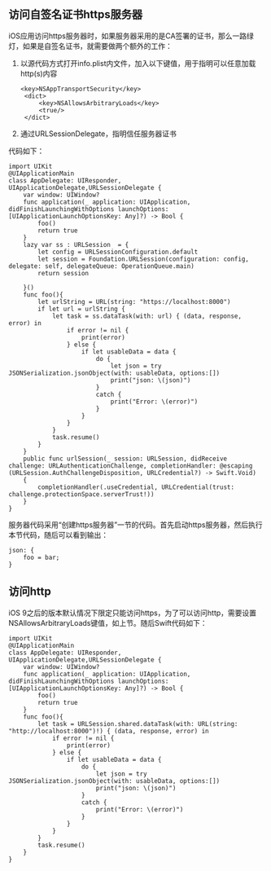 
## 访问自签名证书https服务器

iOS应用访问https服务器时，如果服务器采用的是CA签署的证书，那么一路绿灯，如果是自签名证书，就需要做两个额外的工作：

1. 以源代码方式打开info.plist内文件，加入以下键值，用于指明可以任意加载http(s)内容

       <key>NSAppTransportSecurity</key>
    	<dict>
    		<key>NSAllowsArbitraryLoads</key>
    		<true/>
    	</dict>

2. 通过URLSessionDelegate，指明信任服务器证书

代码如下：

    import UIKit
    @UIApplicationMain
    class AppDelegate: UIResponder, UIApplicationDelegate,URLSessionDelegate {
        var window: UIWindow?
        func application(_ application: UIApplication, didFinishLaunchingWithOptions launchOptions: [UIApplicationLaunchOptionsKey: Any]?) -> Bool {
            foo()
            return true
        }
        lazy var ss : URLSession  = {
            let config = URLSessionConfiguration.default
            let session = Foundation.URLSession(configuration: config, delegate: self, delegateQueue: OperationQueue.main)
            return session
            
        }()
        func foo(){
            let urlString = URL(string: "https://localhost:8000")
            if let url = urlString {
                let task = ss.dataTask(with: url) { (data, response, error) in
                    if error != nil {
                        print(error)
                    } else {
                        if let usableData = data {
                            do {
                                let json = try JSONSerialization.jsonObject(with: usableData, options:[])
                                print("json: \(json)")
                            }
                            catch {
                                print("Error: \(error)")
                            }
                        }
                    }
                }
                task.resume()
            }
        }
        public func urlSession(_ session: URLSession, didReceive challenge: URLAuthenticationChallenge, completionHandler: @escaping (URLSession.AuthChallengeDisposition, URLCredential?) -> Swift.Void)
        {
            completionHandler(.useCredential, URLCredential(trust: challenge.protectionSpace.serverTrust!))
        }
    }

服务器代码采用“创建https服务器”一节的代码。首先启动https服务器，然后执行本节代码，随后可以看到输出：

    json: {
        foo = bar;
    }

## 访问http

iOS 9之后的版本默认情况下限定只能访问https，为了可以访问http，需要设置NSAllowsArbitraryLoads键值，如上节。随后Swift代码如下：

    import UIKit
    @UIApplicationMain
    class AppDelegate: UIResponder, UIApplicationDelegate,URLSessionDelegate {
        var window: UIWindow?
        func application(_ application: UIApplication, didFinishLaunchingWithOptions launchOptions: [UIApplicationLaunchOptionsKey: Any]?) -> Bool {
            foo()
            return true
        }
        func foo(){
            let task = URLSession.shared.dataTask(with: URL(string: "http://localhost:8000")!) { (data, response, error) in
                if error != nil {
                    print(error)
                } else {
                    if let usableData = data {
                        do {
                            let json = try JSONSerialization.jsonObject(with: usableData, options:[])
                            print("json: \(json)")
                        }
                        catch {
                            print("Error: \(error)")
                        }
                    }
                }
            }
            task.resume()
        }
    }